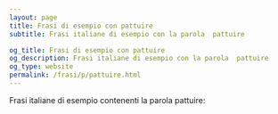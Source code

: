 ```yaml
---
layout: page
title: Frasi di esempio con pattuire 
subtitle: Frasi italiane di esempio con la parola  pattuire

og_title: Frasi di esempio con pattuire 
og_description: Frasi italiane di esempio con la parola  pattuire
og_type: website
permalink: /frasi/p/pattuire.html
---
```


Frasi italiane di esempio contenenti la parola pattuire:


